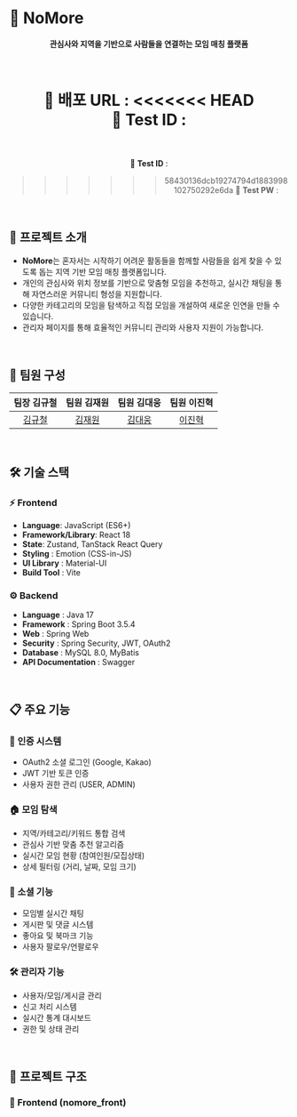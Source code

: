 # 🤝 NoMore

<div align="center">

**관심사와 지역을 기반으로 사람들을 연결하는 모임 매칭 플랫폼**

<br/>

🔗 **배포 URL** :
<<<<<<< HEAD
<br/>
🧪 **Test ID** :  
<br/>
=======
🧪 **Test ID** :  
>>>>>>> 58430136dcb19274794d1883998102750292e6da
🔑 **Test PW** : 

</div>

<br/>

## 📌 프로젝트 소개

- **NoMore**는 혼자서는 시작하기 어려운 활동들을 함께할 사람들을 쉽게 찾을 수 있도록 돕는 지역 기반 모임 매칭 플랫폼입니다.
- 개인의 관심사와 위치 정보를 기반으로 맞춤형 모임을 추천하고, 실시간 채팅을 통해 자연스러운 커뮤니티 형성을 지원합니다.
- 다양한 카테고리의 모임을 탐색하고 직접 모임을 개설하여 새로운 인연을 만들 수 있습니다.
- 관리자 페이지를 통해 효율적인 커뮤니티 관리와 사용자 지원이 가능합니다.

<br/>

## 👥 팀원 구성

<div align="center">

| **팀장 김규철** | **팀원 김재원** | **팀원 김대웅** | **팀원 이진혁** |
| :-------------: | :-------------: | :-------------: | :-------------: |
| [김규철](https://github.com/kimkyuchul0728) | [김재원](https://github.com/jaewon112) | [김대웅](https://github.com/Deaung) | [이진혁](https://github.com/jin9358) |

</div>

<br/>

## 🛠️ 기술 스택

### ⚡ Frontend
- **Language**: JavaScript (ES6+)
- **Framework/Library**: React 18
- **State**: Zustand, TanStack React Query
- **Styling** : Emotion (CSS-in-JS)
- **UI Library** : Material-UI
- **Build Tool** : Vite

### ⚙️ Backend  
- **Language** : Java 17
- **Framework** : Spring Boot 3.5.4
- **Web** : Spring Web
- **Security** : Spring Security, JWT, OAuth2
- **Database** : MySQL 8.0, MyBatis
- **API Documentation** : Swagger

<br/>

## 📋 주요 기능

### 🔐 **인증 시스템**
- OAuth2 소셜 로그인 (Google, Kakao)
- JWT 기반 토큰 인증
- 사용자 권한 관리 (USER, ADMIN)

### 🏠 **모임 탐색**
- 지역/카테고리/키워드 통합 검색
- 관심사 기반 맞춤 추천 알고리즘
- 실시간 모임 현황 (참여인원/모집상태)
- 상세 필터링 (거리, 날짜, 모임 크기)

### 💬 **소셜 기능**  
- 모임별 실시간 채팅
- 게시판 및 댓글 시스템
- 좋아요 및 북마크 기능
- 사용자 팔로우/언팔로우

### 🛠️ **관리자 기능**
- 사용자/모임/게시글 관리
- 신고 처리 시스템
- 실시간 통계 대시보드
- 권한 및 상태 관리

<br/>

## 📁 프로젝트 구조

### 🎨 Frontend (nomore_front)
